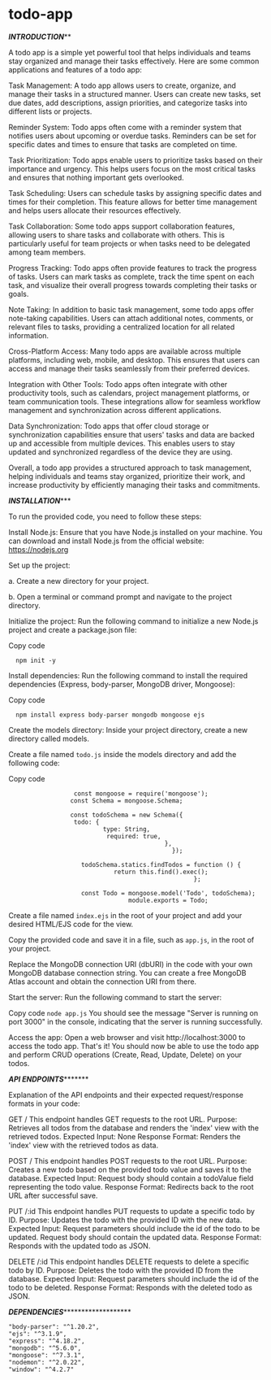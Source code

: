 # todo-app
***********INTRODUCTION*************



A todo app is a simple yet powerful tool that helps individuals and teams stay organized and manage their tasks effectively. 
Here are some common applications and features of a todo app:

Task Management: A todo app allows users to create, organize, and manage their tasks in a structured manner. 
Users can create new tasks, set due dates, add descriptions, assign priorities, and categorize tasks into different lists or projects.

Reminder System: Todo apps often come with a reminder system that notifies users about upcoming or overdue tasks. 
Reminders can be set for specific dates and times to ensure that tasks are completed on time.

Task Prioritization: Todo apps enable users to prioritize tasks based on their importance and urgency. 
This helps users focus on the most critical tasks and ensures that nothing important gets overlooked.

Task Scheduling: Users can schedule tasks by assigning specific dates and times for their completion. 
This feature allows for better time management and helps users allocate their resources effectively.

Task Collaboration: Some todo apps support collaboration features, allowing users to share tasks and collaborate with others. 
This is particularly useful for team projects or when tasks need to be delegated among team members.

Progress Tracking: Todo apps often provide features to track the progress of tasks. 
Users can mark tasks as complete, track the time spent on each task, and visualize their overall progress towards completing their tasks or goals.

Note Taking: In addition to basic task management, some todo apps offer note-taking capabilities. 
Users can attach additional notes, comments, or relevant files to tasks, providing a centralized location for all related information.

Cross-Platform Access: Many todo apps are available across multiple platforms, including web, mobile, and desktop. 
This ensures that users can access and manage their tasks seamlessly from their preferred devices.

Integration with Other Tools: Todo apps often integrate with other productivity tools, such as calendars, project management platforms, or team communication tools. 
These integrations allow for seamless workflow management and synchronization across different applications.

Data Synchronization: Todo apps that offer cloud storage or synchronization capabilities ensure that users' tasks and data are backed up and accessible from multiple devices. 
This enables users to stay updated and synchronized regardless of the device they are using.

Overall, a todo app provides a structured approach to task management, helping individuals and teams stay organized, prioritize their work, and increase productivity by efficiently managing their tasks and commitments.



*********INSTALLATION************




To run the provided code, you need to follow these steps:

Install Node.js: Ensure that you have Node.js installed on your machine. You can download and install Node.js from the official website: https://nodejs.org

Set up the project:

a. Create a new directory for your project.

b. Open a terminal or command prompt and navigate to the project directory.

Initialize the project: Run the following command to initialize a new Node.js project and create a package.json file:



Copy code


      npm init -y
	
	
Install dependencies: Run the following command to install the required dependencies (Express, body-parser, MongoDB driver, Mongoose):


Copy code


      npm install express body-parser mongodb mongoose ejs  

 
Create the models directory: Inside your project directory, create a new directory called models.


Create a file named `todo.js` inside the models directory and add the following code:




Copy code



                      const mongoose = require('mongoose');
                     const Schema = mongoose.Schema;

                     const todoSchema = new Schema({
                      todo: {
                              type: String,
                               required: true,
                                               },
                                                 });

                        todoSchema.statics.findTodos = function () {
                                 return this.find().exec();
                                                       };

                        const Todo = mongoose.model('Todo', todoSchema);
                                     module.exports = Todo;







Create a file named `index.ejs` in the root of your project and add your desired HTML/EJS code for the view.

Copy the provided code and save it in a file, such as  `app.js`, in the root of your project.

Replace the MongoDB connection URI (dbURI) in the code with your own MongoDB database connection string. You can create a free MongoDB Atlas account and obtain the connection URI from there.

Start the server: Run the following command to start the server:

Copy code
              `node app.js`
You should see the message "Server is running on port 3000" in the console, indicating that the server is running successfully.

Access the app: Open a web browser and visit http://localhost:3000 to access the todo app.
That's it! You should now be able to use the todo app and perform CRUD operations (Create, Read, Update, Delete) on your todos.





*************API ENDPOINTS********************



Explanation of the API endpoints and their expected request/response formats in your code:

GET /
This endpoint handles GET requests to the root URL.
Purpose: Retrieves all todos from the database and renders the 'index' view with the retrieved todos.
Expected Input: None
Response Format: Renders the 'index' view with the retrieved todos as data.

POST /
This endpoint handles POST requests to the root URL.
Purpose: Creates a new todo based on the provided todo value and saves it to the database.
Expected Input: Request body should contain a todoValue field representing the todo value.
Response Format: Redirects back to the root URL after successful save.

PUT /:id
This endpoint handles PUT requests to update a specific todo by ID.
Purpose: Updates the todo with the provided ID with the new data.
Expected Input: Request parameters should include the id of the todo to be updated. Request body should contain the updated data.
Response Format: Responds with the updated todo as JSON.

DELETE /:id
This endpoint handles DELETE requests to delete a specific todo by ID.
Purpose: Deletes the todo with the provided ID from the database.
Expected Input: Request parameters should include the id of the todo to be deleted.
Response Format: Responds with the deleted todo as JSON.



***********DEPENDENCIES******************************



    "body-parser": "^1.20.2",
    "ejs": "^3.1.9",
    "express": "^4.18.2",
    "mongodb": "^5.6.0",
    "mongoose": "^7.3.1",
    "nodemon": "^2.0.22",
    "window": "^4.2.7"

    

